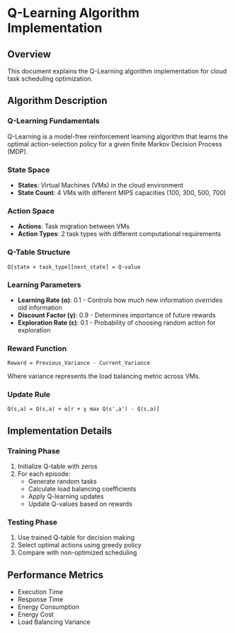 # Q-Learning Algorithm Implementation

## Overview
This document explains the Q-Learning algorithm implementation for cloud task scheduling optimization.

## Algorithm Description

### Q-Learning Fundamentals
Q-Learning is a model-free reinforcement learning algorithm that learns the optimal action-selection policy for a given finite Markov Decision Process (MDP).

### State Space
- **States**: Virtual Machines (VMs) in the cloud environment
- **State Count**: 4 VMs with different MIPS capacities (100, 300, 500, 700)

### Action Space
- **Actions**: Task migration between VMs
- **Action Types**: 2 task types with different computational requirements

### Q-Table Structure
```
Q[state × task_type][next_state] = Q-value
```

### Learning Parameters
- **Learning Rate (α)**: 0.1 - Controls how much new information overrides old information
- **Discount Factor (γ)**: 0.9 - Determines importance of future rewards
- **Exploration Rate (ε)**: 0.1 - Probability of choosing random action for exploration

### Reward Function
```
Reward = Previous_Variance - Current_Variance
```
Where variance represents the load balancing metric across VMs.

### Update Rule
```
Q(s,a) = Q(s,a) + α[r + γ max Q(s',a') - Q(s,a)]
```

## Implementation Details

### Training Phase
1. Initialize Q-table with zeros
2. For each episode:
   - Generate random tasks
   - Calculate load balancing coefficients
   - Apply Q-learning updates
   - Update Q-values based on rewards

### Testing Phase
1. Use trained Q-table for decision making
2. Select optimal actions using greedy policy
3. Compare with non-optimized scheduling

## Performance Metrics
- Execution Time
- Response Time
- Energy Consumption
- Energy Cost
- Load Balancing Variance